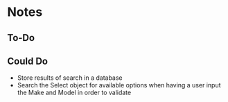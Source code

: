 # Notes

## To-Do

## Could Do

- Store results of search in a database
- Search the Select object for available options when having a user input the Make and Model in order to validate
